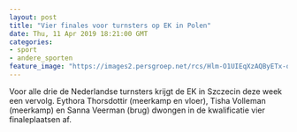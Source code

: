 ```yaml
---
layout: post
title: "Vier finales voor turnsters op EK in Polen"
date: Thu, 11 Apr 2019 18:21:00 GMT
categories: 
- sport 
- andere_sporten 
feature_image: "https://images2.persgroep.net/rcs/Hlm-O1UIEqXzAQByETx-qNJX44E/diocontent/113084831/_fitwidth/400/?appId=21791a8992982cd8da851550a453bd7f&quality=0.7"
---
```


Voor alle drie de Nederlandse turnsters krijgt de EK in Szczecin deze week een vervolg. Eythora Thorsdottir (meerkamp en vloer), Tisha Volleman (meerkamp) en Sanna Veerman (brug) dwongen in de kwalificatie vier finaleplaatsen af.
